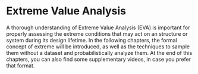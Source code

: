 # Extreme Value Analysis

A thorough understanding of Extreme Value Analysis (EVA) is important for properly assessing the extreme conditions that may act on an structure or system during its design lifetime. In the following chapters, the formal concept of extreme will be introduced, as well as the techniques to sample them without a dataset and probabilistically analyze them. At the end of this chapters, you can also find some supplementary videos, in case you prefer that format.
